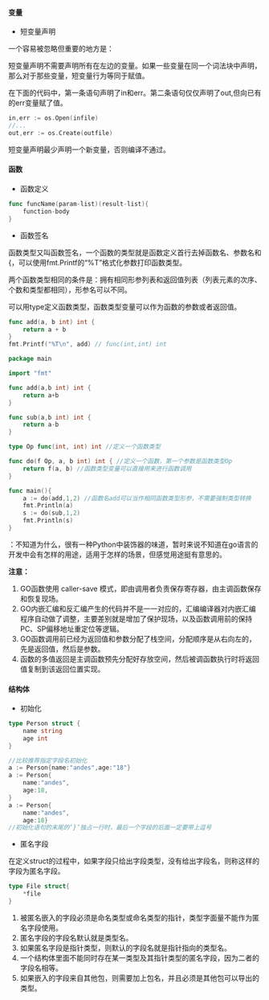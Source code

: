 #### 变量

* 短变量声明

一个容易被忽略但重要的地方是：

短变量声明不需要声明所有在左边的变量。如果一些变量在同一个词法块中声明，那么对于那些变量，短变量行为等同于赋值。

在下面的代码中，第一条语句声明了in和err。第二条语句仅仅声明了out,但向已有的err变量赋了值。

```go
in,err := os.Open(infile)
//...
out,err := os.Create(outfile)
```

短变量声明最少声明一个新变量，否则编译不通过。



#### 函数

* 函数定义

```go
func funcName(param-list)(result-list){
	function-body
}
```

* 函数签名

函数类型又叫函数签名，一个函数的类型就是函数定义首行去掉函数名、参数名和{，可以使用fmt.Printf的“%T”格式化参数打印函数类型。

两个函数类型相同的条件是：拥有相同形参列表和返回值列表（列表元素的次序、个数和类型都相同），形参名可以不同。

可以用type定义函数类型，函数类型变量可以作为函数的参数或者返回值。

```go
func add(a, b int) int {
	return a + b
}
fmt.Printf("%T\n", add) // func(int,int) int
```

```go
package main

import "fmt"

func add(a,b int) int {
    return a+b
}

func sub(a,b int) int {
    return a-b
}

type Op func(int, int) int //定义一个函数类型

func do(f Op, a, b int) int { //定义一个函数，第一个参数是函数类型Op
    return f(a, b) //函数类型变量可以直接用来进行函数调用
}

func main(){
    a := do(add,1,2) //函数名add可以当作相同函数类型形参，不需要强制类型转换
    fmt.Println(a)
    s := do(sub,1,2)
    fmt.Println(s)
}

```

：不知道为什么，很有一种Python中装饰器的味道，暂时来说不知道在go语言的开发中会有怎样的用途，适用于怎样的场景，但感觉用途挺有意思的。

**注意：**
1. GO函数使用 caller-save 模式，即由调用者负责保存寄存器，由主调函数保存和恢复现场。
2. GO内嵌汇编和反汇编产生的代码并不是一一对应的，汇编编译器对内嵌汇编程序自动做了调整，主要差别就是增加了保护现场，以及函数调用前的保持PC、SP偏移地址重定位等逻辑。
3. GO函数调用前已经为返回值和参数分配了栈空间，分配顺序是从右向左的，先是返回值，然后是参数。
4. 函数的多值返回是主调函数预先分配好存放空间，然后被调函数执行时将返回值复制到该返回位置实现。



#### 结构体

* 初始化

```go
type Person struct {
	name string
	age int
}

//比较推荐指定字段名初始化
a := Person{name:"andes",age:"18"}
a := Person{
    name:"andes",
    age:18,
}
a := Person{
    name:"andes",
    age:18}
//初始化语句的末尾的‘}’独占一行时，最后一个字段的后面一定要带上逗号
```

* 匿名字段

在定义struct的过程中，如果字段只给出字段类型，没有给出字段名，则称这样的字段为匿名字段。

```go
type File struct{
	*file
}
```

1. 被匿名嵌入的字段必须是命名类型或命名类型的指针，类型字面量不能作为匿名字段使用。
2. 匿名字段的字段名默认就是类型名。
3. 如果匿名字段是指针类型，则默认的字段名就是指针指向的类型名。
4. 一个结构体里面不能同时存在某一类型及其指针类型的匿名字段，因为二者的字段名相等。
5. 如果嵌入的字段来自其他包，则需要加上包名，并且必须是其他包可以导出的类型。





